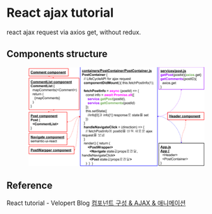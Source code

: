 # React ajax tutorial
react ajax request via axios get, without redux.

## Components structure
<p align="center">
  <img width="80%" src="./image/react-ajax-tutorial-structure.png" />
</p>

## Reference
React tutorial - Velopert Blog [컴포넌트 구성 & AJAX & 애니메이션](https://velopert.com/2597)
